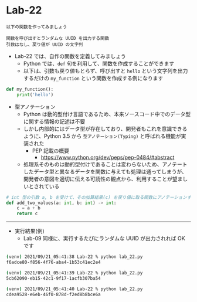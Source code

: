 # Lab-22

```text
以下の関数を作ってみましょう

関数を呼び出すとランダムな UUID を出力する関数
引数はなし、戻り値が UUID の文字列
```

- Lab-22 では、自作の関数を定義してみましょう
  - Python では、`def` 句を利用して、関数を作成することができます
  - 以下は、引数も戻り値もとらず、呼び出すと `hello` という文字列を出力するだけの `my_function` という関数を作成する例になります

```python
def my_function():
    print('hello')
```

- 型アノテーション
  - Python は動的型付け言語であるため、本来ソースコード中でのデータ型に関する情報の記述は不要
  - しかし内部的にはデータ型が存在しており、開発者もこれを意識できるように、Python 3.5 から `型アノテーション(Typing)` と呼ばれる機能が実装された
    - PEP 記載の概要
      - <https://www.python.org/dev/peps/pep-0484/#abstract>
  - 処理系そのものは動的型付けであることは変わらないため、アノテートしたデータ型と異なるデータを関数に与えても処理は通ってしまうが、開発者の意図を適切に伝える可読性の観点から、利用することが望ましいとされている

```python
# int 型の引数 a, b を受けて、その加算結果(c) を戻り値に取る関数にアノテーションする例
def add_two_values(a: int, b: int) -> int:
    c = a + b
    return c
```

***

- 実行結果(例)
  - Lab-09 同様に、実行するたびにランダムな UUID が出力されれば OK です

```bash
(venv) 2021/09/21_05:41:38 Lab-22 % python lab_22.py 
f6adce80-f856-4f76-aba4-1b53c41ec2e4

(venv) 2021/09/21_05:41:39 Lab-22 % python lab_22.py 
5cb62090-eb15-42c1-9f17-1acfb307ba54

(venv) 2021/09/21_05:41:40 Lab-22 % python lab_22.py 
cdea9528-e6eb-46f0-878d-f2ed8b8bce6a
```
